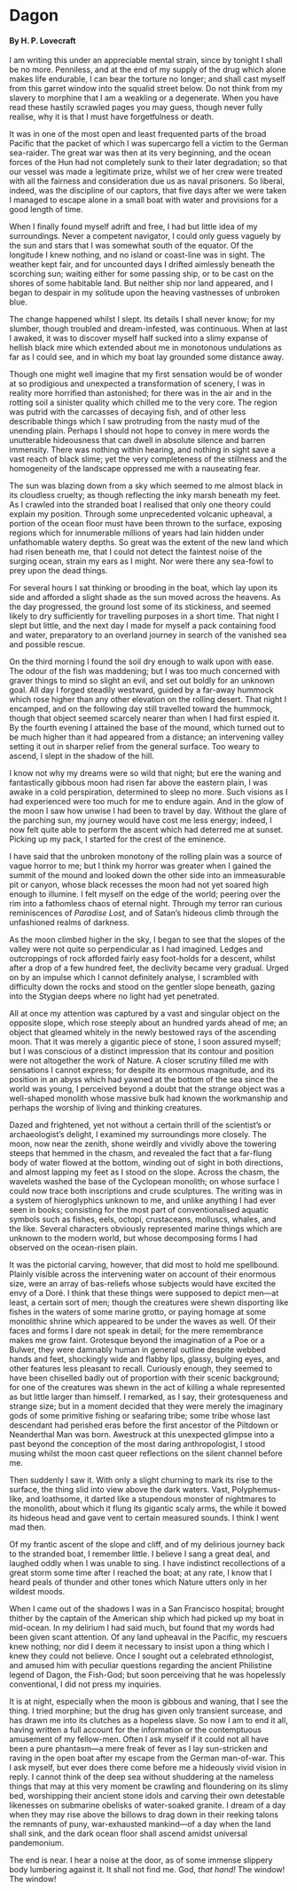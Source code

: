 # Dagon 

#### By H. P. Lovecraft

I am writing this under an appreciable mental strain, since by tonight I
shall be no more. Penniless, and at the end of my supply of the drug
which alone makes life endurable, I can bear the torture no longer; and
shall cast myself from this garret window into the squalid street below.
Do not think from my slavery to morphine that I am a weakling or a
degenerate. When you have read these hastily scrawled pages you may
guess, though never fully realise, why it is that I must have
forgetfulness or death.

It was in one of the most open and least
frequented parts of the broad Pacific that the packet of which I was
supercargo fell a victim to the German sea-raider. The great war was
then at its very beginning, and the ocean forces of the Hun had not
completely sunk to their later degradation; so that our vessel was made
a legitimate prize, whilst we of her crew were treated with all the
fairness and consideration due us as naval prisoners. So liberal,
indeed, was the discipline of our captors, that five days after we were
taken I managed to escape alone in a small boat with water and
provisions for a good length of time.

When I finally found myself adrift and free,
I had but little idea of my surroundings. Never a competent navigator, I
could only guess vaguely by the sun and stars that I was somewhat south
of the equator. Of the longitude I knew nothing, and no island or
coast-line was in sight. The weather kept fair, and for uncounted days I
drifted aimlessly beneath the scorching sun; waiting either for some
passing ship, or to be cast on the shores of some habitable land. But
neither ship nor land appeared, and I began to despair in my solitude
upon the heaving vastnesses of unbroken blue.

The change happened whilst I slept. Its
details I shall never know; for my slumber, though troubled and
dream-infested, was continuous. When at last I awaked, it was to
discover myself half sucked into a slimy expanse of hellish black mire
which extended about me in monotonous undulations as far as I could see,
and in which my boat lay grounded some distance away.

Though one might well imagine that my first
sensation would be of wonder at so prodigious and unexpected a
transformation of scenery, I was in reality more horrified than
astonished; for there was in the air and in the rotting soil a sinister
quality which chilled me to the very core. The region was putrid with
the carcasses of decaying fish, and of other less describable things
which I saw protruding from the nasty mud of the unending plain. Perhaps
I should not hope to convey in mere words the unutterable hideousness
that can dwell in absolute silence and barren immensity. There was
nothing within hearing, and nothing in sight save a vast reach of black
slime; yet the very completeness of the stillness and the homogeneity of
the landscape oppressed me with a nauseating fear.

The sun was blazing down from a sky which
seemed to me almost black in its cloudless cruelty; as though reflecting
the inky marsh beneath my feet. As I crawled into the stranded boat I
realised that only one theory could explain my position. Through some
unprecedented volcanic upheaval, a portion of the ocean floor must have
been thrown to the surface, exposing regions which for innumerable
millions of years had lain hidden under unfathomable watery depths. So
great was the extent of the new land which had risen beneath me, that I
could not detect the faintest noise of the surging ocean, strain my ears
as I might. Nor were there any sea-fowl to prey upon the dead things.

For several hours I sat thinking or brooding
in the boat, which lay upon its side and afforded a slight shade as the
sun moved across the heavens. As the day progressed, the ground lost
some of its stickiness, and seemed likely to dry sufficiently for
travelling purposes in a short time. That night I slept but little, and
the next day I made for myself a pack containing food and water,
preparatory to an overland journey in search of the vanished sea and
possible rescue.

On the third morning I found the soil dry
enough to walk upon with ease. The odour of the fish was maddening; but
I was too much concerned with graver things to mind so slight an evil,
and set out boldly for an unknown goal. All day I forged steadily
westward, guided by a far-away hummock which rose higher than any other
elevation on the rolling desert. That night I encamped, and on the
following day still travelled toward the hummock, though that object
seemed scarcely nearer than when I had first espied it. By the fourth
evening I attained the base of the mound, which turned out to be much
higher than it had appeared from a distance; an intervening valley
setting it out in sharper relief from the general surface. Too weary to
ascend, I slept in the shadow of the hill.

I know not why my dreams were so wild that
night; but ere the waning and fantastically gibbous moon had risen far
above the eastern plain, I was awake in a cold perspiration, determined
to sleep no more. Such visions as I had experienced were too much for me
to endure again. And in the glow of the moon I saw how unwise I had been
to travel by day. Without the glare of the parching sun, my journey
would have cost me less energy; indeed, I now felt quite able to perform
the ascent which had deterred me at sunset. Picking up my pack, I
started for the crest of the eminence.

I have said that the unbroken monotony of the
rolling plain was a source of vague horror to me; but I think my horror
was greater when I gained the summit of the mound and looked down the
other side into an immeasurable pit or canyon, whose black recesses the
moon had not yet soared high enough to illumine. I felt myself on the
edge of the world; peering over the rim into a fathomless chaos of
eternal night. Through my terror ran curious reminiscences of *Paradise
Lost,* and of Satan’s hideous climb through the unfashioned realms of
darkness.

As the moon climbed higher in the sky, I
began to see that the slopes of the valley were not quite so
perpendicular as I had imagined. Ledges and outcroppings of rock
afforded fairly easy foot-holds for a descent, whilst after a drop of a
few hundred feet, the declivity became very gradual. Urged on by an
impulse which I cannot definitely analyse, I scrambled with difficulty
down the rocks and stood on the gentler slope beneath, gazing into the
Stygian deeps where no light had yet penetrated.

All at once my attention was captured by a
vast and singular object on the opposite slope, which rose steeply about
an hundred yards ahead of me; an object that gleamed whitely in the
newly bestowed rays of the ascending moon. That it was merely a gigantic
piece of stone, I soon assured myself; but I was conscious of a distinct
impression that its contour and position were not altogether the work of
Nature. A closer scrutiny filled me with sensations I cannot express;
for despite its enormous magnitude, and its position in an abyss which
had yawned at the bottom of the sea since the world was young, I
perceived beyond a doubt that the strange object was a well-shaped
monolith whose massive bulk had known the workmanship and perhaps the
worship of living and thinking creatures.

Dazed and frightened, yet not without a
certain thrill of the scientist’s or archaeologist’s delight, I examined
my surroundings more closely. The moon, now near the zenith, shone
weirdly and vividly above the towering steeps that hemmed in the chasm,
and revealed the fact that a far-flung body of water flowed at the
bottom, winding out of sight in both directions, and almost lapping my
feet as I stood on the slope. Across the chasm, the wavelets washed the
base of the Cyclopean monolith; on whose surface I could now trace both
inscriptions and crude sculptures. The writing was in a system of
hieroglyphics unknown to me, and unlike anything I had ever seen in
books; consisting for the most part of conventionalised aquatic symbols
such as fishes, eels, octopi, crustaceans, molluscs, whales, and the
like. Several characters obviously represented marine things which are
unknown to the modern world, but whose decomposing forms I had observed
on the ocean-risen plain.

It was the pictorial carving, however, that
did most to hold me spellbound. Plainly visible across the intervening
water on account of their enormous size, were an array of bas-reliefs
whose subjects would have excited the envy of a Doré. I think that these
things were supposed to depict men—at least, a certain sort of men;
though the creatures were shewn disporting like fishes in the waters of
some marine grotto, or paying homage at some monolithic shrine which
appeared to be under the waves as well. Of their faces and forms I dare
not speak in detail; for the mere remembrance makes me grow faint.
Grotesque beyond the imagination of a Poe or a Bulwer, they were
damnably human in general outline despite webbed hands and feet,
shockingly wide and flabby lips, glassy, bulging eyes, and other
features less pleasant to recall. Curiously enough, they seemed to have
been chiselled badly out of proportion with their scenic background; for
one of the creatures was shewn in the act of killing a whale represented
as but little larger than himself. I remarked, as I say, their
grotesqueness and strange size; but in a moment decided that they were
merely the imaginary gods of some primitive fishing or seafaring tribe;
some tribe whose last descendant had perished eras before the first
ancestor of the Piltdown or Neanderthal Man was born. Awestruck at this
unexpected glimpse into a past beyond the conception of the most daring
anthropologist, I stood musing whilst the moon cast queer reflections on
the silent channel before me.

Then suddenly I saw it. With only a slight
churning to mark its rise to the surface, the thing slid into view above
the dark waters. Vast, Polyphemus-like, and loathsome, it darted like a
stupendous monster of nightmares to the monolith, about which it flung
its gigantic scaly arms, the while it bowed its hideous head and gave
vent to certain measured sounds. I think I went mad then.

Of my frantic ascent of the slope and cliff,
and of my delirious journey back to the stranded boat, I remember
little. I believe I sang a great deal, and laughed oddly when I was
unable to sing. I have indistinct recollections of a great storm some
time after I reached the boat; at any rate, I know that I heard peals of
thunder and other tones which Nature utters only in her wildest moods.

When I came out of the shadows I was in a San
Francisco hospital; brought thither by the captain of the American ship
which had picked up my boat in mid-ocean. In my delirium I had said
much, but found that my words had been given scant attention. Of any
land upheaval in the Pacific, my rescuers knew nothing; nor did I deem
it necessary to insist upon a thing which I knew they could not believe.
Once I sought out a celebrated ethnologist, and amused him with peculiar
questions regarding the ancient Philistine legend of Dagon, the
Fish-God; but soon perceiving that he was hopelessly conventional, I did
not press my inquiries.

It is at night, especially when the moon is
gibbous and waning, that I see the thing. I tried morphine; but the drug
has given only transient surcease, and has drawn me into its clutches as
a hopeless slave. So now I am to end it all, having written a full
account for the information or the contemptuous amusement of my
fellow-men. Often I ask myself if it could not all have been a pure
phantasm—a mere freak of fever as I lay sun-stricken and raving in the
open boat after my escape from the German man-of-war. This I ask myself,
but ever does there come before me a hideously vivid vision in reply. I
cannot think of the deep sea without shuddering at the nameless things
that may at this very moment be crawling and floundering on its slimy
bed, worshipping their ancient stone idols and carving their own
detestable likenesses on submarine obelisks of water-soaked granite. I
dream of a day when they may rise above the billows to drag down in
their reeking talons the remnants of puny, war-exhausted mankind—of a
day when the land shall sink, and the dark ocean floor shall ascend
amidst universal pandemonium.

The end is near. I hear a noise at the door,
as of some immense slippery body lumbering against it. It shall not find
me. God, *that hand!* The window! The window!
